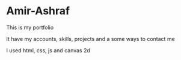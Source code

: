 # Amir-Ashraf
This is my portfolio

It have my accounts, skills, projects and a some ways to contact me

I used html, css, js and canvas 2d
